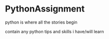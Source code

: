 # PythonAssignment
python is where all the stories begin

 contain any python tips and skills i have/will learn
